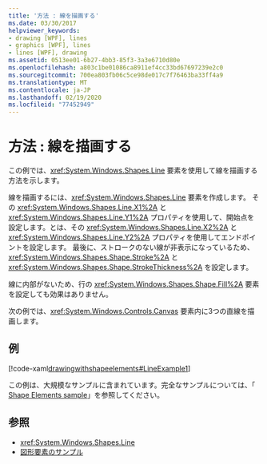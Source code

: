 ```yaml
---
title: '方法 : 線を描画する'
ms.date: 03/30/2017
helpviewer_keywords:
- drawing [WPF], lines
- graphics [WPF], lines
- lines [WPF], drawing
ms.assetid: 0513ee01-6b27-4bb3-85f3-3a3e6710d80e
ms.openlocfilehash: a803c1be01086ca8911ef4cc33bd67697239e2c0
ms.sourcegitcommit: 700ea803fb06c5ce98de017c7f76463ba33ff4a9
ms.translationtype: MT
ms.contentlocale: ja-JP
ms.lasthandoff: 02/19/2020
ms.locfileid: "77452949"
---
```

# <a name="how-to-draw-a-line"></a>方法 : 線を描画する
この例では、<xref:System.Windows.Shapes.Line> 要素を使用して線を描画する方法を示します。  
  
 線を描画するには、<xref:System.Windows.Shapes.Line> 要素を作成します。 その <xref:System.Windows.Shapes.Line.X1%2A> と <xref:System.Windows.Shapes.Line.Y1%2A> プロパティを使用して、開始点を設定します。とは、その <xref:System.Windows.Shapes.Line.X2%2A> と <xref:System.Windows.Shapes.Line.Y2%2A> プロパティを使用してエンドポイントを設定します。 最後に、ストロークのない線が非表示になっているため、<xref:System.Windows.Shapes.Shape.Stroke%2A> と <xref:System.Windows.Shapes.Shape.StrokeThickness%2A> を設定します。  
  
 線に内部がないため、行の <xref:System.Windows.Shapes.Shape.Fill%2A> 要素を設定しても効果はありません。  
  
 次の例では、<xref:System.Windows.Controls.Canvas> 要素内に3つの直線を描画します。  
  
## <a name="example"></a>例  
 [!code-xaml[drawingwithshapeelements#LineExample1](~/samples/snippets/csharp/VS_Snippets_Wpf/DrawingWithShapeElements/CS/lineexample.xaml#lineexample1)]  
  
 この例は、大規模なサンプルに含まれています。完全なサンプルについては、「 [Shape Elements sample](https://github.com/Microsoft/WPF-Samples/tree/master/Graphics/ShapeElements)」を参照してください。  
  
## <a name="see-also"></a>参照

- <xref:System.Windows.Shapes.Line>
- [図形要素のサンプル](https://github.com/Microsoft/WPF-Samples/tree/master/Graphics/ShapeElements)
